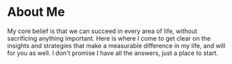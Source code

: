 # About Me
My core belief is that we can succeed in every area of life, without sacrificing anything important. Here is where I come to get clear on the insights and strategies that make a measurable difference in my life, and will for you as well. I don't promise I have all the answers, just a place to start.

